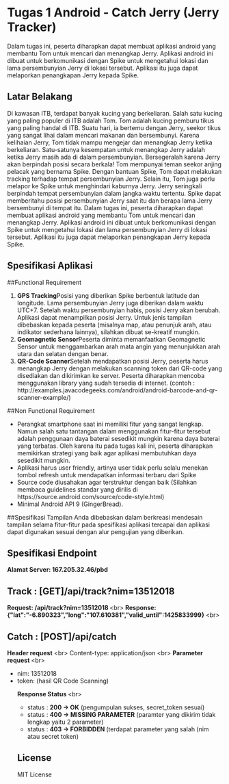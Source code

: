 # Tugas 1 Android - Catch Jerry (Jerry Tracker)
Dalam tugas ini, peserta diharapkan dapat membuat aplikasi android yang membantu Tom untuk mencari dan menangkap Jerry. Aplikasi android ini dibuat untuk berkomunikasi dengan Spike untuk mengetahui lokasi dan lama persembunyian Jerry di lokasi tersebut. Aplikasi itu juga dapat melaporkan penangkapan Jerry kepada Spike.

## Latar Belakang
Di kawasan ITB, terdapat banyak kucing yang berkeliaran. Salah satu kucing yang paling populer di ITB adalah Tom. Tom adalah kucing pemburu tikus yang paling handal di ITB. Suatu hari, ia bertemu dengan Jerry, seekor tikus yang sangat lihai dalam mencari makanan dan bersembunyi. Karena kelihaian Jerry, Tom tidak mampu mengejar dan menangkap Jerry ketika berkeliaran. Satu-satunya kesempatan untuk menangkap Jerry adalah ketika Jerry masih ada di dalam persembunyian. Bersegeralah karena Jerry akan berpindah posisi secara berkala! Tom mempunyai teman seekor anjing pelacak yang bernama Spike. Dengan bantuan Spike, Tom dapat melakukan tracking terhadap tempat persembunyian Jerry. Selain itu, Tom juga perlu melapor ke Spike untuk menghindari kaburnya Jerry. Jerry seringkali berpindah tempat persembunyian dalam jangka waktu tertentu. Spike dapat memberitahu posisi persembunyian Jerry saat itu dan berapa lama Jerry bersembunyi di tempat itu. Dalam tugas ini, peserta diharapkan dapat membuat aplikasi android yang membantu Tom untuk mencari dan menangkap Jerry. Aplikasi android ini dibuat untuk berkomunikasi dengan Spike untuk mengetahui lokasi dan lama persembunyian Jerry di lokasi tersebut. Aplikasi itu juga dapat melaporkan penangkapan Jerry kepada Spike.

## Spesifikasi Aplikasi
##Functional Requirement
<ol type = "1">
<li><b>GPS Tracking</b><br\>Posisi yang diberikan Spike berbentuk latitude dan longitude. Lama persembunyian Jerry juga diberikan dalam waktu UTC+7. Setelah waktu persembunyian habis, posisi Jerry akan berubah. Aplikasi dapat menampilkan posisi Jerry. Untuk jenis tampilan dibebaskan kepada peserta (misalnya map, atau penunjuk arah, atau indikator sederhana lainnya), silahkan dibuat se-kreatif mungkin.</li>
<li><b>Geomagnetic Sensor</b><br\>Peserta diminta memanfaatkan Geomagnetic Sensor untuk menggambarkan arah mata angin yang menunjukkan arah utara dan selatan dengan benar.</li>
<li><b>QR-Code Scanner</b><br\>Setelah mendapatkan posisi Jerry, peserta harus menangkap Jerry dengan melakukan scanning token dari QR-code yang disediakan dan dikirimkan ke server. Peserta diharapkan mencoba menggunakan library yang sudah tersedia di internet. (contoh : http://examples.javacodegeeks.com/android/android-barcode-and-qr-scanner-example/) </li>
</ol>
<br\> 
##Non Functional Requirement

<ul type ="list-style-type:disc">

<li>Perangkat smartphone saat ini memiliki fitur yang sangat lengkap. Namun salah satu tantangan dalam menggunakan fitur-fitur tersebut adalah penggunaan daya baterai sesedikit mungkin karena daya baterai yang terbatas. Oleh karena itu pada tugas kali ini, peserta diharapkan memikirkan strategi yang baik agar aplikasi membutuhkan daya sesedikit mungkin. </li>
<li>Aplikasi harus user friendly, artinya user tidak perlu selalu menekan tombol refresh untuk mendapatkan informasi terbaru dari Spike</li>
<li>Source code diusahakan agar terstruktur dengan baik (Silahkan membaca guidelines standar yang dirilis di https://source.android.com/source/code-style.html) </li>
<li>Minimal Android API 9 (GingerBread).</li> </ul>

##Spesifikasi Tampilan
Anda dibebaskan dalam berkreasi mendesain tampilan selama fitur-fitur pada spesifikasi aplikasi tercapai dan aplikasi dapat digunakan sesuai dengan alur pengujian yang diberikan.

## Spesifikasi Endpoint
<b>Alamat Server: 167.205.32.46/pbd </b>

## Track : [GET]/api/track?nim=13512018
<b>Request: <EndPoint>/api/track?nim=13512018 </b> <br\>
<b>Response: {"lat":"-6.890323","long":"107.610381","valid_until":1425833999} </b> <br\>

## Catch : [POST]/api/catch
<b>Header request</b> <br\>
Content-type: application/json <br\>
<b>Parameter request </b> <br\>
<ul type = "list-style-type:disc"> 
<li> nim: 13512018</li>
<li> token: <secret_token> (hasil QR Code Scanning)</li>
<br\>

<b> Response Status </b> <br\>
<ul type ="list-style-type:disc">
<li> status : <b>200 -> OK</b> (pengumpulan sukses, secret_token sesuai) </li>
<li> status : <b>400 -> MISSING PARAMETER</b> (paramter yang dikirim tidak lengkap yaitu 2 parameter) </li>
<li> status : <b>403 -> FORBIDDEN </b>(terdapat parameter yang salah (nim atau secret token) </li>
</ul>

## License

MIT License
